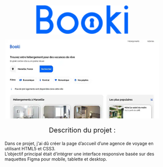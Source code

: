 <p align="center">
  <img src="images/logo/Booki.png" alt="Logo de mon Projet" width="300">
</p>
 <p align="center">
    <img src="booki_screen.webp" alt="Screen du Projet" width="500">
  </p>
  
  <p align="center" style="font-size: 22px;">
   Descrition du projet :
  </p>
<p>
  Dans ce projet, j'ai dû créer la page d’accueil d’une agence de voyage en utilisant HTML5 et CSS3. <br>
L’objectif principal était d’intégrer une interface responsive basée sur des maquettes Figma pour mobile, tablette et desktop.
</p>
